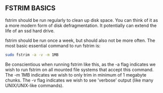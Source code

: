 ## FSTRIM BASICS

fstrim should be run regularly to clean up disk space.
You can think of it as a more modern form of disk defragmentation.
It potentially can extend the life of an ssd hard drive.

fstrim should be run once a week, but should also not be more often.
The most basic essential command to run fstrim is:

```bash
sudo fstrim -a -v -m 1MB
```

Be conscientious when running fstrim like this, as the -a flag indicates we wish
to run fstrim on all mounted file systems that accept this command. The -m 1MB
indicates we wish to only trim in minimum of 1 megabyte chunks. The -v flag
indicates we wish to see 'verbose' output (like many UNIX/UNIX-like commands).
